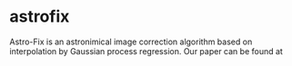 # astrofix
Astro-Fix is an astronimical image correction algorithm based on interpolation by Gaussian process regression.
Our paper can be found at 
